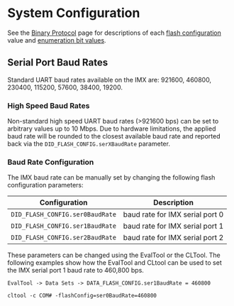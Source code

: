 # System Configuration

See the [Binary Protocol](../com-protocol/binary.md) page for descriptions of each [flash configuration](../../com-protocol/DID-descriptions/#did_flash_config) value and [enumeration bit values](../../com-protocol/DID-descriptions/#enumerations-and-defines).

## Serial Port Baud Rates

Standard UART baud rates available on the IMX are: 921600, 460800, 230400, 115200, 57600, 38400, 19200.  

### High Speed Baud Rates

Non-standard high speed UART baud rates (>921600 bps) can be set to arbitrary values up to 10 Mbps.  Due to hardware limitations, the applied baud rate will be rounded to the closest available baud rate and reported back via the `DID_FLASH_CONFIG.serXBaudRate` parameter. 

### Baud Rate Configuration

The IMX baud rate can be manually set by changing the following flash configuration parameters:

| Configuration                   | Description                      |
| ------------------------------- | -------------------------------- |
| `DID_FLASH_CONFIG.ser0BaudRate` | baud rate for IMX serial port 0 |
| `DID_FLASH_CONFIG.ser1BaudRate` | baud rate for IMX serial port 1 |
| `DID_FLASH_CONFIG.ser2BaudRate` | baud rate for IMX serial port 2 |

These parameters can be changed using the EvalTool or the CLTool.  The following examples show how the EvalTool and CLtool can be used to set the IMX serial port 1 baud rate to 460,800 bps. 

`EvalTool -> Data Sets -> DATA_FLASH_CONFIG.ser1BaudRate = 460800`

```
cltool -c COM# -flashConfig=ser0BaudRate=460800
```

